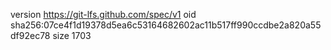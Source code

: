 version https://git-lfs.github.com/spec/v1
oid sha256:07ce4f1d19378d5ea6c53164682602ac11b517ff990ccdbe2a820a55df92ec78
size 1703
